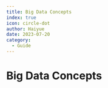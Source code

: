 ```yaml
---
title: Big Data Concepts
index: true
icon: circle-dot
author: Haiyue
date: 2023-07-20
category:
  - Guide
---
```


# Big Data Concepts